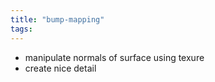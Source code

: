 ```yaml
---
title: "bump-mapping"
tags: 
---
```


- manipulate normals of surface using texure
- create nice detail

